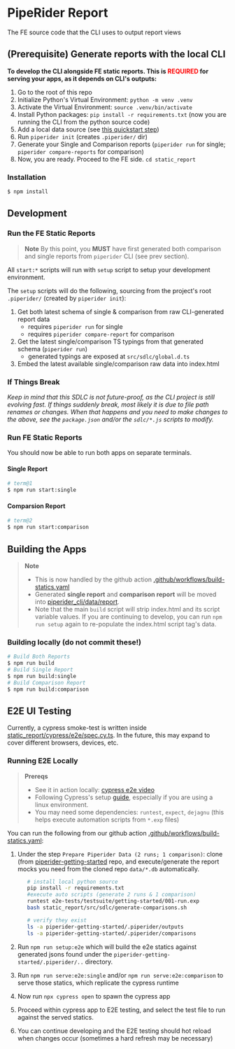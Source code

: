 # PipeRider Report

The FE source code that the CLI uses to output report views

## (Prerequisite) Generate reports with the local CLI

**To develop the CLI alongside FE static reports.
This is <span style="color: red">REQUIRED</span> for serving your apps, as it depends on CLI's outputs:**

1. Go to the root of this repo
1. Initialize Python's Virtual Environment: `python -m venv .venv`
1. Activate the Virtual Environment: `source .venv/bin/activate`
1. Install Python packages: `pip install -r requirements.txt` (now you are running the CLI from the python source code)
1. Add a local data source (see [this quickstart step](https://docs.piperider.io/quick-start#prepare-sqlite-database))
1. Run `piperider init` (creates `.piperider/` dir)
1. Generate your Single and Comparison reports (`piperider run` for single; `piperider compare-reports` for comparison)
1. Now, you are ready. Proceed to the FE side. `cd static_report`

### Installation

```sh
$ npm install
```

## Development

### Run the FE Static Reports

> **Note**
> By this point, you **MUST** have first generated both comparison and single reports from `piperider` CLI (see prev section).

All `start:*` scripts will run with `setup` script to setup your development environment.

The `setup` scripts will do the following, sourcing from the project's root `.piperider/` (created by `piperider init`):

1. Get both latest schema of single & comparison from raw CLI-generated report data
   - requires `piperider run` for single
   - requires `piperider compare-report` for comparison
1. Get the latest single/comparison TS typings from that generated schema (`piperider run`)
   - generated typings are exposed at `src/sdlc/global.d.ts`
1. Embed the latest available single/comparison raw data into index.html

### If Things Break

_Keep in mind that this SDLC is not future-proof, as the CLI project is still evolving fast. If things suddenly break, most likely it is due to file path renames or changes. When that happens and you need to make changes to the above, see the `package.json` and/or the `sdlc/*.js` scripts to modify._

### Run FE Static Reports

You should now be able to run both apps on separate terminals.

#### Single Report

```sh
# term@1
$ npm run start:single
```

#### Comparsion Report

```sh
# term@2
$ npm run start:comparison
```

## Building the Apps

> **Note**
>
> - This is now handled by the github action [.github/workflows/build-statics.yaml](https://github.com/InfuseAI/piperider/tree/main/.github/workflows/build-statics.yaml)
> - Generated **single report** and **comparison report** will be moved into [piperider_cli/data/report](https://github.com/InfuseAI/piperider/tree/main/piperider_cli/data/report).
> - Note that the main `build` script will strip index.html and its script variable values. If you are continuing to develop, you can run `npm run setup` again to re-populate the index.html script tag's data.

### Building locally (do not commit these!)

```sh
# Build Both Reports
$ npm run build
# Build Single Report
$ npm run build:single
# Build Comparison Report
$ npm run build:comparison
```

## E2E UI Testing

Currently, a cypress smoke-test is written inside [static_report/cypress/e2e/spec.cy.ts](https://github.com/InfuseAI/piperider/tree/main/static_report/cypress/e2e/spec.cy.ts). In the future, this may expand to cover different browsers, devices, etc.

### Running E2E Locally

> **Prereqs**
>
> - See it in action locally: [cypress e2e video](https://www.loom.com/share/7f576a39d2fd45ff91a06929b3ba4811)
> - Following Cypress's setup [guide](https://docs.cypress.io/guides/getting-started/installing-cypress), especially if you are using a linux environment.
> - You may need some dependencies: `runtest`, `expect`, `dejagnu` (this helps execute automation scripts from `*.exp` files)

You can run the following from our github action [.github/workflows/build-statics.yaml](https://github.com/InfuseAI/piperider/tree/main/.github/workflows/build-statics.yaml):

1. Under the step `Prepare Piperider Data (2 runs; 1 comparison)`: clone (from [piperider-getting-started](https://github.com/InfuseAI/piperider-getting-started) repo, and execute/generate the report mocks you need from the cloned repo `data/*.db` automatically.

   ```bash
      # install local python source
      pip install -r requirements.txt
      #execute auto scripts (generate 2 runs & 1 comparison)
      runtest e2e-tests/testsuite/getting-started/001-run.exp
      bash static_report/src/sdlc/generate-comparisons.sh

      # verify they exist
      ls -a piperider-getting-started/.piperider/outputs
      ls -a piperider-getting-started/.piperider/comparisons
   ```

1. Run `npm run setup:e2e` which will build the e2e statics against generated jsons found under the `piperider-getting-started/.piperider/..` directory.
1. Run `npm run serve:e2e:single` and/or `npm run serve:e2e:comparison` to serve those statics, which replicate the cypress runtime
1. Now run `npx cypress open` to spawn the cypress app
1. Proceed within cypress app to E2E testing, and select the test file to run against the served statics.
1. You can continue developing and the E2E testing should hot reload when changes occur (sometimes a hard refresh may be necessary)
